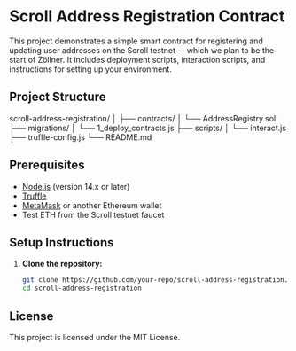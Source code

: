 # Scroll Address Registration Contract

This project demonstrates a simple smart contract for registering and updating user addresses on the Scroll testnet -- which we plan to be the start of Zöllner. It includes deployment scripts, interaction scripts, and instructions for setting up your environment.

## Project Structure
scroll-address-registration/
│
├── contracts/
│ └── AddressRegistry.sol
├── migrations/
│ └── 1_deploy_contracts.js
├── scripts/
│ └── interact.js
├── truffle-config.js
└── README.md


## Prerequisites

- [Node.js](https://nodejs.org/) (version 14.x or later)
- [Truffle](https://www.trufflesuite.com/)
- [MetaMask](https://metamask.io/) or another Ethereum wallet
- Test ETH from the Scroll testnet faucet

## Setup Instructions

1. **Clone the repository:**

   ```bash
   git clone https://github.com/your-repo/scroll-address-registration.git
   cd scroll-address-registration

## License
This project is licensed under the MIT License.
